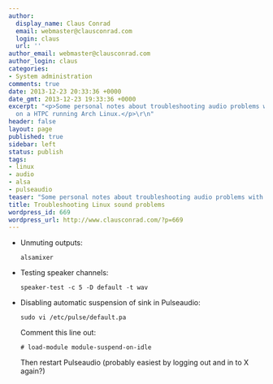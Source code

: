 ```yaml
---
author:
  display_name: Claus Conrad
  email: webmaster@clausconrad.com
  login: claus
  url: ''
author_email: webmaster@clausconrad.com
author_login: claus
categories:
- System administration
comments: true
date: 2013-12-23 20:33:36 +0000
date_gmt: 2013-12-23 19:33:36 +0000
excerpt: "<p>Some personal notes about troubleshooting audio problems with HDMI out
  on a HTPC running Arch Linux.</p>\r\n"
header: false
layout: page
published: true
sidebar: left
status: publish
tags:
- linux
- audio
- alsa
- pulseaudio
teaser: "Some personal notes about troubleshooting audio problems with HDMI out on a HTPC running Arch Linux."
title: Troubleshooting Linux sound problems
wordpress_id: 669
wordpress_url: http://www.clausconrad.com/?p=669
---
```

* Unmuting outputs:  
  
  ```shell
  alsamixer
  ```

* Testing speaker channels:  
  
  ```shell
  speaker-test -c 5 -D default -t wav
  ```

* Disabling automatic suspension of sink in Pulseaudio:  
  
  ```shell
  sudo vi /etc/pulse/default.pa
  ```
  
  Comment this line out:  
  
  ```
  # load-module module-suspend-on-idle
  ```
  
  Then restart Pulseaudio (probably easiest by logging out and in to X again?)
